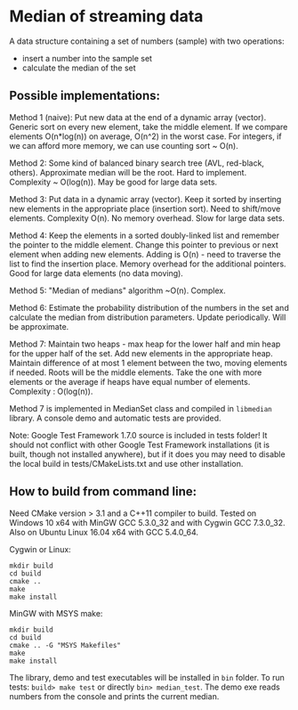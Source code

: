 Median of streaming data
========================

A data structure containing a set of numbers (sample) with two operations:
- insert a number into the sample set
- calculate the median of the set


Possible implementations:
-------------------------

Method 1 (naive):
Put new data at the end of a dynamic array (vector). Generic sort on every new
element, take the middle element. If we compare elements O(n*log(n)) on average,
O(n^2) in the worst case. For integers, if we can afford more memory, we can use
counting sort ~ O(n).

Method 2:
Some kind of balanced binary search tree (AVL, red-black, others). Approximate
median will be the root. Hard to implement. Complexity ~ O(log(n)).
May be good for large data sets.

Method 3:
Put data in a dynamic array (vector). Keep it sorted by inserting new elements
in the appropriate place (insertion sort). Need to shift/move elements.
Complexity O(n). No memory overhead. Slow for large data sets.

Method 4:
Keep the elements in a sorted doubly-linked list and remember the pointer to the
middle element. Change this pointer to previous or next element when adding new
elements. Adding is O(n) - need to traverse the list to find the insertion
place. Memory overhead for the additional pointers. Good for large data elements
(no data moving).

Method 5:
"Median of medians" algorithm ~O(n). Complex.

Method 6:
Estimate the probability distribution of the numbers in the set and calculate
the median from distribution parameters. Update periodically. Will be
approximate.

Method 7:
Maintain two heaps - max heap for the lower half and min heap for the upper half
of the set. Add new elements in the appropriate heap. Maintain difference of at
most 1 element between the two, moving elements if needed. Roots will be the
middle elements. Take the one with more elements or the average if heaps have
equal number of elements. Complexity : O(log(n)).

Method 7 is implemented in MedianSet class and compiled in `libmedian` library.
A console demo and automatic tests are provided.

Note: Google Test Framework 1.7.0 source is included in tests folder! It should
not conflict with other Google Test Framework installations (it is built, though
not installed anywhere), but if it does you may need to disable the local build
in tests/CMakeLists.txt and use other installation.


How to build from command line:
-------------------------------

Need CMake version > 3.1 and a C++11 compiler to build.
Tested on Windows 10 x64 with MinGW GCC 5.3.0_32 and with Cygwin GCC 7.3.0_32.
Also on Ubuntu Linux 16.04 x64 with GCC 5.4.0_64.

Cygwin or Linux:
```
mkdir build
cd build
cmake ..
make
make install
```

MinGW with MSYS make:
```
mkdir build
cd build
cmake .. -G "MSYS Makefiles"
make
make install
```

The library, demo and test executables will be installed in `bin` folder.
To run tests: `build> make test` or directly `bin> median_test`.
The demo exe reads numbers from the console and prints the current median.
